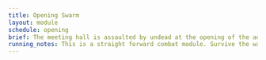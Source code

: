 ```yaml
---
title: Opening Swarm
layout: module
schedule: opening
brief: The meeting hall is assaulted by undead at the opening of the adventure day due to what had occurred during the previous adventure. This brings two to three waves of white skulled undead down upon the adventurers. The undead are tasked to take any magical items from the players or siphon off energy from a spell caster.
running_notes: This is a straight forward combat module. Survive the waves. 
---
```


